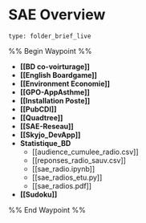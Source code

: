 # SAE Overview
 
```ccard
type: folder_brief_live
```
 
%% Begin Waypoint %%
- **[[BD co-voirturage]]**
- **[[English Boardgame]]**
- **[[Environment Economie]]**
- **[[GPO-AppAsthme]]**
- **[[Installation Poste]]**
- **[[PubCDI]]**
- **[[Quadtree]]**
- **[[SAE-Reseau]]**
- **[[Skyjo_DevApp]]**
- **Statistique_BD**
	- [[audience_cumulee_radio.csv]]
	- [[reponses_radio_sauv.csv]]
	- [[sae_radio.ipynb]]
	- [[sae_radios_etu.py]]
	- [[sae_radios.pdf]]
- **[[Sudoku]]**

%% End Waypoint %%

